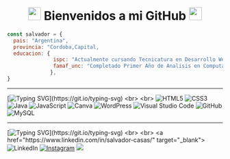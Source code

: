 

<h1 align="center"><img src="https://emojis.slackmojis.com/emojis/images/1605829592/11401/among-us-dance.gif?1605829592" width="30">
Bienvenidos a mi GitHub <img src="https://emojis.slackmojis.com/emojis/images/1605829592/11401/among-us-dance.gif?1605829592" width="30px"></h1>



```javascript
const salvador = {
  pais: "Argentina",
  provincia: "Cordoba,Capital,
  educacion: {
               ispc: "Actualmente cursando Tecnicatura en Desarrollo Web y Aplicaciones Moviles | 2021",
               famaf_unc: "Completado Primer Año de Analisis en Computacion | 2018-2020",
              },
}
```
<hr>

[![Typing SVG](https://readme-typing-svg.herokuapp.com?color=BDC4F7&size=24&lines=Mis+Habilidades...)](https://git.io/typing-svg)
<br>
<br>
![HTML5](https://img.shields.io/badge/html5-%23E34F26.svg?style=for-the-badge&logo=html5&logoColor=white)
![CSS3](https://img.shields.io/badge/css3-%231572B6.svg?style=for-the-badge&logo=css3&logoColor=white)
![Java](https://img.shields.io/badge/java-%23ED8B00.svg?style=for-the-badge&logo=java&logoColor=white)
![JavaScript](https://img.shields.io/badge/javascript-%23323330.svg?style=for-the-badge&logo=javascript&logoColor=%23F7DF1E)
![Canva](https://img.shields.io/badge/Canva-%2300C4CC.svg?style=for-the-badge&logo=Canva&logoColor=white)
![WordPress](https://img.shields.io/badge/WordPress-%23117AC9.svg?style=for-the-badge&logo=WordPress&logoColor=white)
![Visual Studio Code](https://img.shields.io/badge/VisualStudioCode-0078d7.svg?style=for-the-badge&logo=visual-studio-code&logoColor=white)
![GitHub](https://img.shields.io/badge/github-%23121011.svg?style=for-the-badge&logo=github&logoColor=white)
![MySQL](https://img.shields.io/badge/mysql-%2300f.svg?style=for-the-badge&logo=mysql&logoColor=white)
<hr>

[![Typing SVG](https://readme-typing-svg.herokuapp.com?color=BDC4F7&size=24&lines=Contacto...)](https://git.io/typing-svg)
<br>
<br>
<a href="https://www.linkedin.com/in/salvador-casas/" target="_blank">![LinkedIn](https://img.shields.io/badge/linkedin-%230077B5.svg?style=for-the-badge&logo=linkedin&logoColor=white)</a>
<a href="https://www.instagram.com/casas_salvador/?hl=es-la">![Instagram](https://img.shields.io/badge/Instagram-%23E4405F.svg?style=for-the-badge&logo=Instagram&logoColor=white)</a>
<a href="mailto:salvadorcasas11@gmail.com?subject=Hello%20Ileri,%20From%20Github"><img src="https://img.shields.io/badge/gmail-%23D14836.svg?&style=for-the-badge&logo=gmail&logoColor=white" /></a>
<br>
